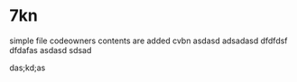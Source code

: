 # 7kn
simple file
codeowners
contents are added
cvbn
asdasd
adsadasd
dfdfdsf
dfdafas
asdasd
sdsad

das;kd;as
